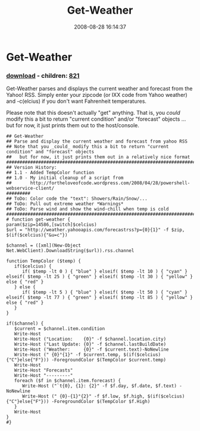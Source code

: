 ﻿---
pid:            559
poster:         Joel Bennett
title:          Get-Weather
date:           2008-08-28 16:14:37
format:         posh
parent:         0
parent:         0
children:       821
---

# Get-Weather

### [download](559.ps1) - children: [821](821.md)

Get-Weather parses and displays the current weather and forecast from the Yahoo! RSS.  Simply enter your zipcode (or IXX code from Yahoo weather) and -c(elcius) if you don't want Fahrenheit temperatures.

Please note that this doesn't actually "get" anything.  That is, you _could_ modify this a bit to return "current condition" and/or "forecast" objects ...  but for now, it just prints them out to the host/console.


```posh
## Get-Weather 
## Parse and display the current weather and forecast from yahoo RSS
## Note that you _could_ modify this a bit to return "current condition" and "forecast" objects
##   but for now, it just prints them out in a relatively nice format
###################################################################################################
## Version History:
## 1.1 - Added TempColor function
## 1.0 - My initial cleanup of a script from 
##       http://fortheloveofcode.wordpress.com/2008/04/28/powershell-webservice-client/
#########
## ToDo: Color code the "text": Showers/Rain/Snow/...
## ToDo: Pull out extreme weather *Warnings*
## ToDo: Parse wind and show the wind-chill when temp is cold
###################################################################################################
# function get-weather {
param($zip=14586,[switch]$celcius)
$url = "http://weather.yahooapis.com/forecastrss?p={0}{1}" -f $zip, $(if($celcius){"&u=c"})

$channel = ([xml](New-Object Net.WebClient).DownloadString($url)).rss.channel

function TempColor ($temp) {
   if($celcius) { 
      if( $temp -lt 0 ) { "blue" } elseif( $temp -lt 10 ) { "cyan" } elseif( $temp -lt 25 ) { "green" } elseif( $temp -lt 30 ) { "yellow" } else { "red" } 
   } else { 
      if( $temp -lt 5 ) { "blue" } elseif( $temp -lt 50 ) { "cyan" } elseif( $temp -lt 77 ) { "green" } elseif( $temp -lt 85 ) { "yellow" } else { "red" }
   }
}

if($channel) {
   $current = $channel.item.condition
   Write-Host
   Write-Host ("Location:    {0}" -f $channel.location.city)
   Write-Host ("Last Update: {0}" -f $channel.lastBuildDate)
   Write-Host ("Weather:     {0}" -f $current.text)-NoNewline
   Write-Host (" {0}°{1}" -f $current.temp, $(if($celcius){"C"}else{"F"})) -ForegroundColor $(TempColor $current.temp)
   Write-Host
   Write-Host "Forecasts"
   Write-Host "---------"
   foreach ($f in $channel.item.forecast) {
      Write-Host ("`t{0}, {1}: {2}" -f $f.day, $f.date, $f.text) -NoNewline
      Write-Host (" {0}-{1}°{2}" -f $f.low, $f.high, $(if($celcius){"C"}else{"F"})) -ForegroundColor $(TempColor $f.High)
   }
   Write-Host
}
#}
```
